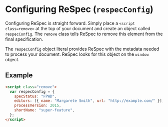 # Configuring ReSpec (`respecConfig`)

Configuring ReSpec is straight forward. Simply place a `<script class=remove>` at the top of your document and create an object called `respecConfig`. The `remove` class tells ReSpec to remove this element from the final specification.

The `respecConfig` object literal provides ReSpec with the metadata needed to process your document. ReSpec looks for this object on the `window` object.

## Example

```html
<script class="remove">
  var respecConfig = {
    specStatus: "FPWD",
    editors: [{ name: "Margarete Smith", url: "http://example.com/" }],
    processVersion: 2015,
    shortName: "super-feature",
  };
</script>
```
